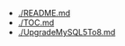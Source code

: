 
- [./README.md](./README.md)
- [./TOC.md](./TOC.md)
- [./UpgradeMySQL5To8.md](./UpgradeMySQL5To8.md)
